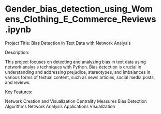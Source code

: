 # Gender_bias_detection_using_Womens_Clothing_E_Commerce_Reviews.ipynb

Project Title: Bias Detection in Text Data with Network Analysis

Description:

This project focuses on detecting and analyzing bias in text data using network analysis techniques with Python. Bias detection is crucial in understanding and addressing prejudice, stereotypes, and imbalances in various forms of textual content, such as news articles, social media posts, and reviews.

Key Features:

Network Creation and Visualization
Centrality Measures
Bias Detection Algorithms
Network Analysis Applications
Visualization





